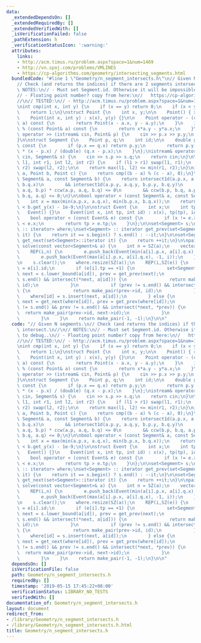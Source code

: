 ```yaml
---
data:
  _extendedDependsOn: []
  _extendedRequiredBy: []
  _extendedVerifiedWith: []
  _isVerificationFailed: false
  _pathExtension: h
  _verificationStatusIcon: ':warning:'
  attributes:
    links:
    - http://acm.timus.ru/problem.aspx?space=1&num=1469
    - http://vn.spoj.com/problems/VMLINES
    - https://cp-algorithms.com/geometry/intersecting_segments.html
  bundledCode: "#line 1 \"Geometry/n_segment_intersects.h\"\n// Given N segments.\n\
    // Check (and returns the indices) if there are 2 segments intersect.\n//\n//\
    \ NOTES:\n// - Must set Segment.id. Otherwise it will be impossible to debug..\n\
    // - Floating point number? copy from here:\n//   https://cp-algorithms.com/geometry/intersecting_segments.html\n\
    //\n// TESTED:\n// - http://acm.timus.ru/problem.aspx?space=1&num=1469\n// - http://vn.spoj.com/problems/VMLINES\n\
    \nint cmp(int x, int y) {\n    if (x == y) return 0;\n    if (x < y) return -1;\n\
    \    return 1;\n}\nstruct Point {\n    int x, y;\n\n    Point() { x = y = 0; }\n\
    \    Point(int x, int y) : x(x), y(y) {}\n\n    Point operator - (const Point&\
    \ a) const {\n        return Point(x - a.x, y - a.y);\n    }\n    int operator\
    \ % (const Point& a) const {\n        return x*a.y - y*a.x;\n    }\n};\nistream&\
    \ operator >> (istream& cin, Point& p) {\n    cin >> p.x >> p.y;\n    return cin;\n\
    }\n\nstruct Segment {\n    Point p, q;\n    int id;\n\n    double get_y(int x)\
    \ const {\n        if (p.x == q.x) return p.y;\n        return p.y + (q.y - p.y)\
    \ * (x - p.x) / (double) (q.x - p.x);\n    }\n};\nistream& operator >> (istream&\
    \ cin, Segment& s) {\n    cin >> s.p >> s.q;\n    return cin;\n}\n\nbool intersect1d(int\
    \ l1, int r1, int l2, int r2) {\n    if (l1 > r1) swap(l1, r1);\n    if (l2 >\
    \ r2) swap(l2, r2);\n\n    return max(l1, l2) <= min(r1, r2);\n}\nint ccw(Point\
    \ a, Point b, Point c) {\n    return cmp((b - a) % (c - a), 0);\n}\n\nbool intersect(const\
    \ Segment& a, const Segment& b) {\n    return intersect1d(a.p.x, a.q.x, b.p.x,\
    \ b.q.x)\n        && intersect1d(a.p.y, a.q.y, b.p.y, b.q.y)\n        && ccw(a.p,\
    \ a.q, b.p) * ccw(a.p, a.q, b.q) <= 0\n        && ccw(b.p, b.q, a.p) * ccw(b.p,\
    \ b.q, a.q) <= 0;\n}\n\nbool operator < (const Segment& a, const Segment& b) {\n\
    \    int x = max(min(a.p.x, a.q.x), min(b.p.x, b.q.x));\n    return a.get_y(x)\
    \ < b.get_y(x) - 1e-9;\n}\n\nstruct Event {\n    int x;\n    int tp, id;\n\n \
    \   Event() {}\n    Event(int x, int tp, int id) : x(x), tp(tp), id(id) {}\n\n\
    \    bool operator < (const Event& e) const {\n        if (x != e.x) return x\
    \ < e.x;\n        return tp > e.tp;\n    }\n};\n\nset<Segment> s;\nvector< set<Segment>\
    \ :: iterator> where;\nset<Segment> :: iterator get_prev(set<Segment>::iterator\
    \ it) {\n    return it == s.begin() ? s.end() : --it;\n}\n\nset<Segment> :: iterator\
    \ get_next(set<Segment>::iterator it) {\n    return ++it;\n}\n\npair<int,int>\
    \ solve(const vector<Segment>& a) {\n    int n = SZ(a);\n    vector<Event> e;\n\
    \    REP(i,n) {\n        e.push_back(Event(min(a[i].p.x, a[i].q.x), +1, i));\n\
    \        e.push_back(Event(max(a[i].p.x, a[i].q.x), -1, i));\n    }\n    sort(ALL(e));\n\
    \n    s.clear();\n    where.resize(SZ(a));\n    REP(i,SZ(e)) {\n        int id\
    \ = e[i].id;\n        if (e[i].tp == +1) {\n            set<Segment>::iterator\
    \ next = s.lower_bound(a[id]), prev = get_prev(next);\n            if (next !=\
    \ s.end() && intersect(*next, a[id])) {\n                return make_pair(next->id,\
    \ id);\n            }\n            if (prev != s.end() && intersect(*prev, a[id]))\
    \ {\n                return make_pair(prev->id, id);\n            }\n        \
    \    where[id] = s.insert(next, a[id]);\n        } else {\n            set<Segment>::iterator\
    \ next = get_next(where[id]), prev = get_prev(where[id]);\n            if (next\
    \ != s.end() && prev != s.end() && intersect(*next, *prev)) {\n              \
    \  return make_pair(prev->id, next->id);\n            }\n            s.erase(where[id]);\n\
    \        }\n    }\n    return make_pair(-1, -1);\n}\n\n"
  code: "// Given N segments.\n// Check (and returns the indices) if there are 2 segments\
    \ intersect.\n//\n// NOTES:\n// - Must set Segment.id. Otherwise it will be impossible\
    \ to debug..\n// - Floating point number? copy from here:\n//   https://cp-algorithms.com/geometry/intersecting_segments.html\n\
    //\n// TESTED:\n// - http://acm.timus.ru/problem.aspx?space=1&num=1469\n// - http://vn.spoj.com/problems/VMLINES\n\
    \nint cmp(int x, int y) {\n    if (x == y) return 0;\n    if (x < y) return -1;\n\
    \    return 1;\n}\nstruct Point {\n    int x, y;\n\n    Point() { x = y = 0; }\n\
    \    Point(int x, int y) : x(x), y(y) {}\n\n    Point operator - (const Point&\
    \ a) const {\n        return Point(x - a.x, y - a.y);\n    }\n    int operator\
    \ % (const Point& a) const {\n        return x*a.y - y*a.x;\n    }\n};\nistream&\
    \ operator >> (istream& cin, Point& p) {\n    cin >> p.x >> p.y;\n    return cin;\n\
    }\n\nstruct Segment {\n    Point p, q;\n    int id;\n\n    double get_y(int x)\
    \ const {\n        if (p.x == q.x) return p.y;\n        return p.y + (q.y - p.y)\
    \ * (x - p.x) / (double) (q.x - p.x);\n    }\n};\nistream& operator >> (istream&\
    \ cin, Segment& s) {\n    cin >> s.p >> s.q;\n    return cin;\n}\n\nbool intersect1d(int\
    \ l1, int r1, int l2, int r2) {\n    if (l1 > r1) swap(l1, r1);\n    if (l2 >\
    \ r2) swap(l2, r2);\n\n    return max(l1, l2) <= min(r1, r2);\n}\nint ccw(Point\
    \ a, Point b, Point c) {\n    return cmp((b - a) % (c - a), 0);\n}\n\nbool intersect(const\
    \ Segment& a, const Segment& b) {\n    return intersect1d(a.p.x, a.q.x, b.p.x,\
    \ b.q.x)\n        && intersect1d(a.p.y, a.q.y, b.p.y, b.q.y)\n        && ccw(a.p,\
    \ a.q, b.p) * ccw(a.p, a.q, b.q) <= 0\n        && ccw(b.p, b.q, a.p) * ccw(b.p,\
    \ b.q, a.q) <= 0;\n}\n\nbool operator < (const Segment& a, const Segment& b) {\n\
    \    int x = max(min(a.p.x, a.q.x), min(b.p.x, b.q.x));\n    return a.get_y(x)\
    \ < b.get_y(x) - 1e-9;\n}\n\nstruct Event {\n    int x;\n    int tp, id;\n\n \
    \   Event() {}\n    Event(int x, int tp, int id) : x(x), tp(tp), id(id) {}\n\n\
    \    bool operator < (const Event& e) const {\n        if (x != e.x) return x\
    \ < e.x;\n        return tp > e.tp;\n    }\n};\n\nset<Segment> s;\nvector< set<Segment>\
    \ :: iterator> where;\nset<Segment> :: iterator get_prev(set<Segment>::iterator\
    \ it) {\n    return it == s.begin() ? s.end() : --it;\n}\n\nset<Segment> :: iterator\
    \ get_next(set<Segment>::iterator it) {\n    return ++it;\n}\n\npair<int,int>\
    \ solve(const vector<Segment>& a) {\n    int n = SZ(a);\n    vector<Event> e;\n\
    \    REP(i,n) {\n        e.push_back(Event(min(a[i].p.x, a[i].q.x), +1, i));\n\
    \        e.push_back(Event(max(a[i].p.x, a[i].q.x), -1, i));\n    }\n    sort(ALL(e));\n\
    \n    s.clear();\n    where.resize(SZ(a));\n    REP(i,SZ(e)) {\n        int id\
    \ = e[i].id;\n        if (e[i].tp == +1) {\n            set<Segment>::iterator\
    \ next = s.lower_bound(a[id]), prev = get_prev(next);\n            if (next !=\
    \ s.end() && intersect(*next, a[id])) {\n                return make_pair(next->id,\
    \ id);\n            }\n            if (prev != s.end() && intersect(*prev, a[id]))\
    \ {\n                return make_pair(prev->id, id);\n            }\n        \
    \    where[id] = s.insert(next, a[id]);\n        } else {\n            set<Segment>::iterator\
    \ next = get_next(where[id]), prev = get_prev(where[id]);\n            if (next\
    \ != s.end() && prev != s.end() && intersect(*next, *prev)) {\n              \
    \  return make_pair(prev->id, next->id);\n            }\n            s.erase(where[id]);\n\
    \        }\n    }\n    return make_pair(-1, -1);\n}\n\n"
  dependsOn: []
  isVerificationFile: false
  path: Geometry/n_segment_intersects.h
  requiredBy: []
  timestamp: '2019-05-15 17:45:22+08:00'
  verificationStatus: LIBRARY_NO_TESTS
  verifiedWith: []
documentation_of: Geometry/n_segment_intersects.h
layout: document
redirect_from:
- /library/Geometry/n_segment_intersects.h
- /library/Geometry/n_segment_intersects.h.html
title: Geometry/n_segment_intersects.h
---
```

